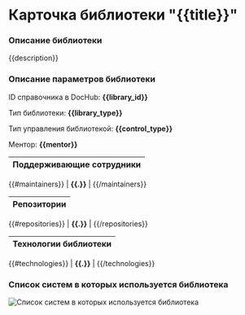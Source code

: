 # Карточка библиотеки "{{title}}"

### Описание библиотеки

{{description}}

### Описание параметров библиотеки

ID справочника в DocHub: **{{library_id}}**

Тип библиотеки: **{{library_type}}**

Тип управления библиотекой: **{{control_type}}**

Ментор: **{{mentor}}**


| Поддерживающие сотрудники |
|:-------------------|
{{#maintainers}}
| **{{.}}**  |
{{/maintainers}}


| Репозитории |
|:-------------------|
{{#repositories}}
| **{{.}}**  |
{{/repositories}}


| Технологии библиотеки |
|:-------------------|
{{#technologies}}
| **{{.}}**  |
{{/technologies}}



### Список систем в которых используется библиотека

![Список систем в которых используется библиотека](@entity/ceaf.app.libraries/systems_library_used.filtered?library_id={{library_id}})






